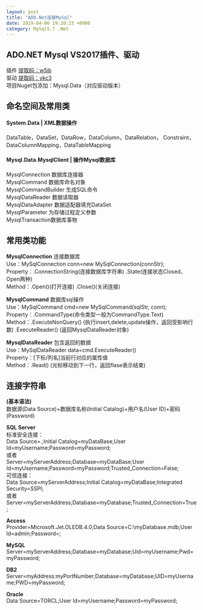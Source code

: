 ```yaml
---
layout: post
title: "ADO.Net连接MySql"
date: 2019-04-06 19:20:23 +0900
category: MySql5.7 .Net
---
```

## ADO.NET Mysql VS2017插件、驱动 
插件 [提取码：w5ib ](https://pan.baidu.com/s/1bNm8e20hZU6cnU0H7CzHnQ )  
驱动 [提取码：ykc3 ](https://pan.baidu.com/s/1JExlZDO9-4CgkjrjgcyrQg )  
项目Nuget包添加：Mysql.Data（对应驱动版本）  

## 命名空间及常用类
#### System.Data | XML数据操作
DataTable，DataSet，DataRow，DataColumn，DataRelation，     Constraint，DataColumnMapping，DataTableMapping

#### Mysql.Data.MysqlClient | 操作Mysql数据库
MysqlConnection  数据库连接器  
MysqlCommand 数据库命名对象  
MysqlCommandBuilder 生成SQL命令  
MysqlDataReader  数据读取器  
MysqlDataAdapter 数据适配器填充DataSet  
MysqlParameter 为存储过程定义参数  
MysqlTransaction数据库事物

## 常用类功能
**MysqlConnection** 连接数据库  
Use：MySqlConnection conn=new MySqlConnection(connStr);  
Property：.ConnectionString(连接数据库字符串) .State(连接状态Closed、Open两种)      
Method：.Open()(打开连接)  .Close()(关闭连接)    

**MysqlCommand** 数据库sql操作  
Use：MySqlCommand cmd=new MySqlCommand(sqlStr, conn);    
Property：.CommandType(命令类型一般为CommandType.Text)  
Method：.ExecuteNonQuery() (执行insert,delete,update操作，返回受影响行数) .ExecuteReader() (返回MysqlDataReader对象)     

**MysqlDataReader** 包含返回的数据  
Use：MySqlDataReader data=cmd.ExecuteReader()    
Property：[下标/列名]当前行对应的属性值    
Method：.Read() (光标移动到下一行，返回flase表示结束)    

## 连接字符串
**(基本语法)**  
数据源(Data Source)+数据库名称(Initial Catalog)+用户名(User ID)+密码(Password)  

**SQL Server**   
标准安全连接：  
Data Source=.;Initial Catalog=myDataBase;User Id=myUsername;Password=myPassword;  
或者  
Server=myServerAddress;Database=myDataBase;User Id=myUsername;Password=myPassword;Trusted_Connection=False;  
可信连接：  
Data Source=myServerAddress;Initial Catalog=myDataBase;Integrated Security=SSPI;  
或者     Server=myServerAddress;Database=myDatabase;Trusted_Connection=True;  
  
**Access**  
Provider=Microsoft.Jet.OLEDB.4.0;Data Source=C:\myDatabase.mdb;User Id=admin;Password=;    

**MySQL**  
Server=myServerAddress;Database=myDatabase;Uid=myUsername;Pwd=myPassword;  

**DB2**  
Server=myAddress:myPortNumber;Database=myDatabase;UID=myUsername;PWD=myPassword;  

**Oracle**  
Data Source=TORCL;User Id=myUsername;Password=myPassword;   

